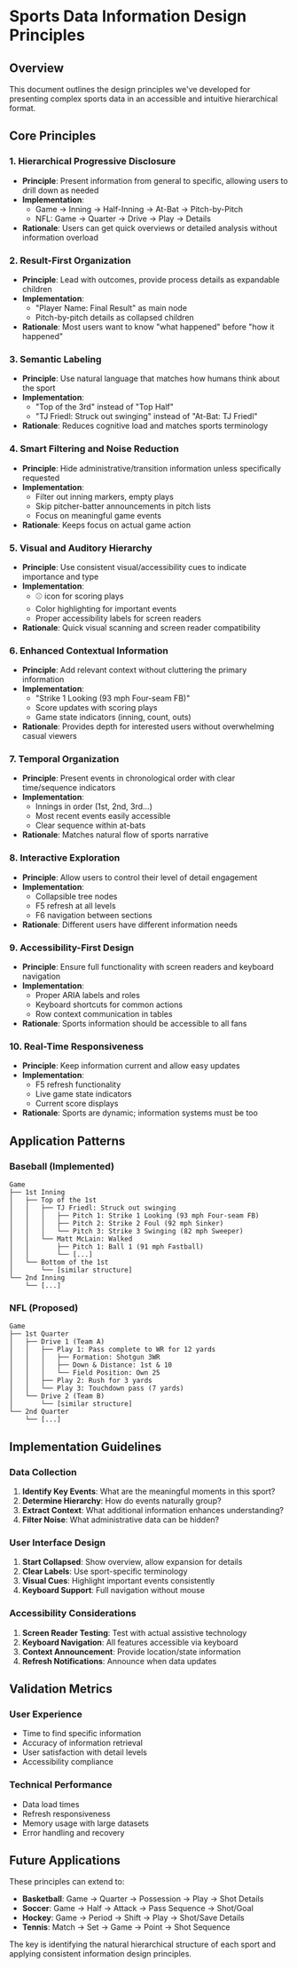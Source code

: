 # Sports Data Information Design Principles

## Overview
This document outlines the design principles we've developed for presenting complex sports data in an accessible and intuitive hierarchical format.

## Core Principles

### 1. **Hierarchical Progressive Disclosure**
- **Principle**: Present information from general to specific, allowing users to drill down as needed
- **Implementation**: 
  - Game → Inning → Half-Inning → At-Bat → Pitch-by-Pitch
  - NFL: Game → Quarter → Drive → Play → Details
- **Rationale**: Users can get quick overviews or detailed analysis without information overload

### 2. **Result-First Organization**
- **Principle**: Lead with outcomes, provide process details as expandable children
- **Implementation**: 
  - "Player Name: Final Result" as main node
  - Pitch-by-pitch details as collapsed children
- **Rationale**: Most users want to know "what happened" before "how it happened"

### 3. **Semantic Labeling**
- **Principle**: Use natural language that matches how humans think about the sport
- **Implementation**:
  - "Top of the 3rd" instead of "Top Half"
  - "TJ Friedl: Struck out swinging" instead of "At-Bat: TJ Friedl"
- **Rationale**: Reduces cognitive load and matches sports terminology

### 4. **Smart Filtering and Noise Reduction**
- **Principle**: Hide administrative/transition information unless specifically requested
- **Implementation**:
  - Filter out inning markers, empty plays
  - Skip pitcher-batter announcements in pitch lists
  - Focus on meaningful game events
- **Rationale**: Keeps focus on actual game action

### 5. **Visual and Auditory Hierarchy**
- **Principle**: Use consistent visual/accessibility cues to indicate importance and type
- **Implementation**:
  - ⚾ icon for scoring plays
  - Color highlighting for important events
  - Proper accessibility labels for screen readers
- **Rationale**: Quick visual scanning and screen reader compatibility

### 6. **Enhanced Contextual Information**
- **Principle**: Add relevant context without cluttering the primary information
- **Implementation**:
  - "Strike 1 Looking (93 mph Four-seam FB)"
  - Score updates with scoring plays
  - Game state indicators (inning, count, outs)
- **Rationale**: Provides depth for interested users without overwhelming casual viewers

### 7. **Temporal Organization**
- **Principle**: Present events in chronological order with clear time/sequence indicators
- **Implementation**:
  - Innings in order (1st, 2nd, 3rd...)
  - Most recent events easily accessible
  - Clear sequence within at-bats
- **Rationale**: Matches natural flow of sports narrative

### 8. **Interactive Exploration**
- **Principle**: Allow users to control their level of detail engagement
- **Implementation**:
  - Collapsible tree nodes
  - F5 refresh at all levels
  - F6 navigation between sections
- **Rationale**: Different users have different information needs

### 9. **Accessibility-First Design**
- **Principle**: Ensure full functionality with screen readers and keyboard navigation
- **Implementation**:
  - Proper ARIA labels and roles
  - Keyboard shortcuts for common actions
  - Row context communication in tables
- **Rationale**: Sports information should be accessible to all fans

### 10. **Real-Time Responsiveness**
- **Principle**: Keep information current and allow easy updates
- **Implementation**:
  - F5 refresh functionality
  - Live game state indicators
  - Current score displays
- **Rationale**: Sports are dynamic; information systems must be too

## Application Patterns

### Baseball (Implemented)
```
Game
├── 1st Inning
│   ├── Top of the 1st
│   │   ├── TJ Friedl: Struck out swinging
│   │   │   ├── Pitch 1: Strike 1 Looking (93 mph Four-seam FB)
│   │   │   ├── Pitch 2: Strike 2 Foul (92 mph Sinker)
│   │   │   └── Pitch 3: Strike 3 Swinging (82 mph Sweeper)
│   │   └── Matt McLain: Walked
│   │       ├── Pitch 1: Ball 1 (91 mph Fastball)
│   │       └── [...]
│   └── Bottom of the 1st
│       └── [similar structure]
└── 2nd Inning
    └── [...]
```

### NFL (Proposed)
```
Game
├── 1st Quarter
│   ├── Drive 1 (Team A)
│   │   ├── Play 1: Pass complete to WR for 12 yards
│   │   │   ├── Formation: Shotgun 3WR
│   │   │   ├── Down & Distance: 1st & 10
│   │   │   └── Field Position: Own 25
│   │   ├── Play 2: Rush for 3 yards
│   │   └── Play 3: Touchdown pass (7 yards)
│   └── Drive 2 (Team B)
│       └── [similar structure]
└── 2nd Quarter
    └── [...]
```

## Implementation Guidelines

### Data Collection
1. **Identify Key Events**: What are the meaningful moments in this sport?
2. **Determine Hierarchy**: How do events naturally group?
3. **Extract Context**: What additional information enhances understanding?
4. **Filter Noise**: What administrative data can be hidden?

### User Interface Design
1. **Start Collapsed**: Show overview, allow expansion for details
2. **Clear Labels**: Use sport-specific terminology
3. **Visual Cues**: Highlight important events consistently
4. **Keyboard Support**: Full navigation without mouse

### Accessibility Considerations
1. **Screen Reader Testing**: Test with actual assistive technology
2. **Keyboard Navigation**: All features accessible via keyboard
3. **Context Announcement**: Provide location/state information
4. **Refresh Notifications**: Announce when data updates

## Validation Metrics

### User Experience
- Time to find specific information
- Accuracy of information retrieval
- User satisfaction with detail levels
- Accessibility compliance

### Technical Performance
- Data load times
- Refresh responsiveness
- Memory usage with large datasets
- Error handling and recovery

## Future Applications

These principles can extend to:
- **Basketball**: Game → Quarter → Possession → Play → Shot Details
- **Soccer**: Game → Half → Attack → Pass Sequence → Shot/Goal
- **Hockey**: Game → Period → Shift → Play → Shot/Save Details
- **Tennis**: Match → Set → Game → Point → Shot Sequence

The key is identifying the natural hierarchical structure of each sport and applying consistent information design principles.
